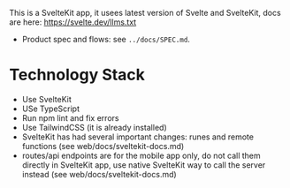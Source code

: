 This is a SvelteKit app, it usees latest version of Svelte and SvelteKit, docs are here: https://svelte.dev/llms.txt

- Product spec and flows: see `../docs/SPEC.md`.

# Technology Stack

- Use SvelteKit
- USe TypeScript
- Run npm lint and fix errors
- Use TailwindCSS (it is already installed)
- SvelteKit has had several important changes: runes and remote functions (see web/docs/sveltekit-docs.md)
- routes/api endpoints are for the mobile app only, do not call them directly in SvelteKit app, use native SvelteKit way to call the server instead (see web/docs/sveltekit-docs.md)
